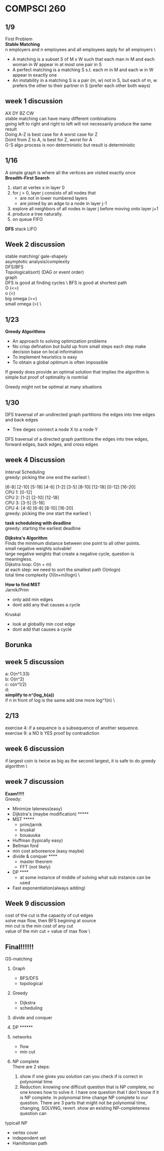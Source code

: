 # COMPSCI 260
## 1/9
First Problem \
**Stable Matching** \
n employers and n employees and all employees apply for all employers \
- A matching is a subset S of M x W such that each man in M and each woman in W appear in at most one pair in S 
- A perfect matching is a matching S s.t. each m in M and each w in W appear in exactly one 
- An instability in a matching S is a pair (m, w) not in S, but each of m, w prefers the other to their partner in S (prefer each other both ways)

## week 1 discussion
AX DY BZ CW \
stable matching can have many different conbinations \
going left to right and right to left will not necessarily produce the same result \
Doing A-Z is best case for A worst case for Z \
Doint from Z to A, is best for Z, worst for A \
G-S algo process is non deterministic but result is deterministic 

## 1/16
A simple graph is where all the vertices are visited exactly once \
**Breadth-First Search**
1. start at vertex s in layer 0
2. for j > 0, layer j consists of all nodes that
   - are not in lower numbered layers
   - are joined by an adge to a node in layer j-1
3. explore all neighbors of all nodes in layer j before moving onto layer j+1
4. produce a tree naturally.
5. on queue FIFO

**DFS**
stack LIFO

## Week 2 discussion
stable matching/ gale-shapely \
asymptotic analysis/complexity \
DFS/BFS \
Topological(sort) (DAG or event order)\
graph \
DFS is good at finding cycles \ 
BFS is good at shortest path \
O (<=) \
o (<) \
big omega (>=) \
small omega (>) \

## 1/23
**Greedy Algorithms**
- An approach to solving optimization problems
- No crisp defination but build up from small steps each step make decision base on local information
- To implement heuristics is easy
- To obtain a global optimum is often impossible

If greedy does provide an optimal solution that implies the algorithm is simple but proof of optimality is nontriial 

Greedy might not be optimal at many situations

## 1/30
DFS traversal of an undirected graph partitions the edges into tree edges and back edges
- Tree deges connect a node X to a node Y

DFS traversal of a directed graph partitions the edges into tree edges, forward edges, back edges, and cross edges

## week 4 Discussion
Interval Scheduling \
greedy: picking the one end the earliest \


[6-8] [2-10] [5-18] [4-6] [1-2] [3-5] [8-10] [12-18] [0-12] [16-20] \
CPU 1: [0-12] \
CPU 2: [1-2] [2-10] [12-18]\
CPU 3: [3-5] [5-18] \
CPU 4: [4-6] [6-8] [8-10] [16-20]\
greedy: picking the one start the earliest \

**task scheduleing with deadline** \
greedy: starting the earliest deadline

**Dijkstra's Algorithm** \
Finds the minimum distance between one point to all other points. \
small negative weights solvable! \
large negative weights that create a negative cycle, question is meaningless. \
Dijkstra loop: O(n + m) \
at each step: we need to sort the smallest path O(nlogn) \
total time complexity O((n+m)logn) \

**How to find MST** \
Jarnik/Prim
- only add min edges
- dont add any that causes a cycle

Kruskal
- look at globallly min cost edge
- dont add that causes a cycle

Borunka
- 

## week 5 discussion
a: O(n^1.33) \
b: O(n^2) \
c: o(n^1/2) \
d:  \
**simplify to n^(log_b(a))** \
if n in front of log is the same add one more log^1(n) \

## 2/13
exercise 4: if a sequence is a subsequence of another sequence. \
exercise 9: a NO b YES proof by contradiction

## week 6 discussion
if largest coin is twice as big as the second largest, it is safe to do greedy algorithm \

## week 7 discussion
**Exam!!!!!** \
Greedy:
- Minimize lateness(easy) 
- Dijkstra's (maybe modification) *****
- MST *****
  - prim/jarnik
  - kruskal
  - bouauuka
- Huffman (typically easy)
- Bellman ford
- min cost arboreence (easy maybe)
- divide & conquer ****
  - master theorem
  - FFT (not likely)
- DP ****
  - at some instance of middle of solving what sub instance can be used
- Fast exponentiation(always adding)

## Week 9 discussion
cost of the cut is the capacity of cut edges \
solve max flow, then BFS begining at source \
min cut is the min cost of any cut \
value of the min cut = value of max flow \

## Final!!!!!!
GS-matching 
1. Graph 
   - BFS/DFS
   - topological 
  
2. Greedy 
   - Dijkstra
   - scheduling
  
3. divide and conquer 
4. DP ******

5. networks
   - flow
   - min cut

6. NP complete \
There are 2 steps:
    1. show if one gives you solution can you check if is correct in polynomial time
    2. Reduction: knowing one difficult question that is NP complete, no one knows how to solve it. I have one question that I don't know if it is NP complete. In polynomial time change NP complete to our question. There are 3 parts that might not be polynomial time, changing, SOLVING, revert.  show an existing NP-completeness question can 

typicall NP 
   - vertex cover
   - independent set
   - Hamiltonian path